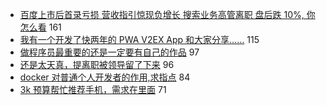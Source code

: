 - [百度上市后首录亏损 营收指引惊现负增长 搜索业务高管离职 盘后跌 10%, 你怎么看](https://www.v2ex.com/t/564915) 161
- [我有一个开发了快两年的 PWA V2EX App 和大家分享……](https://www.v2ex.com/t/564917) 115
- [做程序员最重要的还是一定要有自己的作品](https://www.v2ex.com/t/564913) 97
- [还是太天真，提离职被领导留了下来](https://www.v2ex.com/t/564939) 96
- [docker 对普通个人开发者的作用,求指点](https://www.v2ex.com/t/564937) 84
- [3k 预算帮忙推荐手机，需求在里面](https://www.v2ex.com/t/565030) 71
